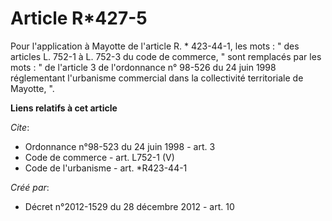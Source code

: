 # Article R*427-5

Pour l'application à Mayotte de l'article R. * 423-44-1, les mots : " des articles L. 752-1 à L. 752-3 du code de commerce, "
sont remplacés par les mots : " de l'article 3 de l'ordonnance n° 98-526 du 24 juin 1998 réglementant l'urbanisme commercial
dans la collectivité territoriale de Mayotte, ".

**Liens relatifs à cet article**

_Cite_:

  - Ordonnance n°98-523 du 24 juin 1998 - art. 3
  - Code de commerce - art. L752-1 (V)
  - Code de l'urbanisme - art. *R423-44-1

_Créé par_:

  - Décret n°2012-1529 du 28 décembre 2012 - art. 10
